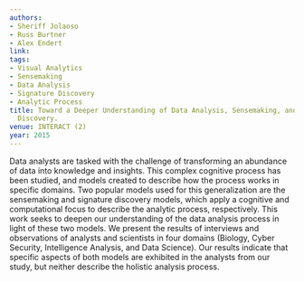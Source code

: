 ```yaml
---
authors:
- Sheriff Jolaoso
- Russ Burtner
- Alex Endert
link:
tags:
- Visual Analytics
- Sensemaking
- Data Analysis
- Signature Discovery
- Analytic Process
title: Toward a Deeper Understanding of Data Analysis, Sensemaking, and Signature
  Discovery.
venue: INTERACT (2)
year: 2015
---
```

Data analysts are tasked with the challenge of transforming an abundance of data into knowledge and insights. This complex cognitive process has been studied, and models created to describe how the process works in specific domains. Two popular models used for this generalization are the sensemaking and signature discovery models, which apply a cognitive and computational focus to describe the analytic process, respectively. This work seeks to deepen our understanding of the data analysis process in light of these two models. We present the results of interviews and observations of analysts and scientists in four domains (Biology, Cyber Security, Intelligence Analysis, and Data Science). Our results indicate that specific aspects of both models are exhibited in the analysts from our study, but neither describe the holistic analysis process.